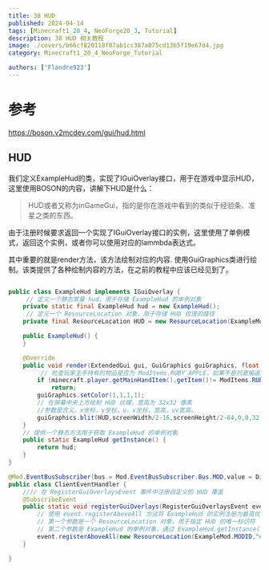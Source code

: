 ```yaml
---
title: 38 HUD
published: 2024-04-14
tags: [Minecraft1_20_4, NeoForge20_3, Tutorial]
description: 38 HUD 相关教程
image: ./covers/b66cf820118f07ab1cc387a075cd13b5f19e67d4.jpg
category: Minecraft1_20_4_NeoForge_Tutorial

authors: ['Flandre923']
---
```

# 参考
https://boson.v2mcdev.com/gui/hud.html

## HUD

我们定义ExampleHud的类，实现了IGuiOverlay接口，用于在游戏中显示HUD，这里使用BOSON的内容，讲解下HUD是什么：

> HUD或者又称为inGameGui，指的是你在游戏中看到的类似于经验条、准星之类的东西。

由于注册时候要求返回一个实现了IGuiOverlay接口的实例，这里使用了单例模式，返回这个实例，或者你可以使用对应的lammbda表达式。

其中重要的就是render方法，该方法绘制对应的内容. 使用GuiGraphics类进行绘制。该类提供了各种绘制内容的方法，在之前的教程中应该已经见到了。

```java

public class ExampleHud implements IGuiOverlay {
     // 定义一个静态常量 hud，用于存储 ExampleHud 的单例对象
    private static final ExampleHud hud = new ExampleHud();
     // 定义一个 ResourceLocation 对象，用于存储 HUD 纹理的路径
    private final ResourceLocation HUD = new ResourceLocation(ExampleMod.MODID, "textures/gui/hud.png");

    public ExampleHud() {
    }

    @Override
    public void render(ExtendedGui gui, GuiGraphics guiGraphics, float partialTick, int screenWidth, int screenHeight) {
         // 检查玩家主手持有的物品是否为 ModItems.RUBY_APPLE，如果不是则直接返回
        if (minecraft.player.getMainHandItem().getItem()!= ModItems.RUBY_APPLE.get())
            return;
        guiGraphics.setColor(1,1,1,1);
        // 在屏幕中央上方绘制 HUD 纹理，宽高为 32x32 像素
        //参数是含义，x坐标，y坐标，u，v坐标，宽高，uv宽高。
        guiGraphics.blit(HUD,screenWidth/2-16,screenHeight/2-64,0,0,32,32,32,32);
    }
    // 提供一个静态方法用于获取 ExampleHud 的单例对象
    public static ExampleHud getInstance() {
        return hud;
    }
}
```


```java
@Mod.EventBusSubscriber(bus = Mod.EventBusSubscriber.Bus.MOD,value = Dist.CLIENT)
public class ClientEventHandler {
    //// 在 RegisterGuiOverlaysEvent 事件中注册自定义的 HUD 覆盖
    @SubscribeEvent
    public static void registerGuiOverlays(RegisterGuiOverlaysEvent event) {
        // 使用 event.registerAboveAll 方法将 ExampleHud 的实例注册为最高优先级的 HUD 覆盖
        // 第一个参数是一个 ResourceLocation 对象，用于指定 HUD 的唯一标识符
        // 第二个参数是 ExampleHud 的单例对象，通过 ExampleHud.getInstance() 获取
        event.registerAboveAll(new ResourceLocation(ExampleMod.MODID,"example_hud"), ExampleHud.getInstance());
    }

}

```
